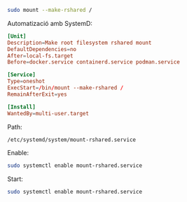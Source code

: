 ```bash
sudo mount --make-rshared /
```

Automatizació amb SystemD:

```toml
[Unit]
Description=Make root filesystem rshared mount
DefaultDependencies=no
After=local-fs.target
Before=docker.service containerd.service podman.service

[Service]
Type=oneshot
ExecStart=/bin/mount --make-rshared /
RemainAfterExit=yes

[Install]
WantedBy=multi-user.target
```

Path:
```bash
/etc/systemd/system/mount-rshared.service
```

Enable:
```bash
sudo systemctl enable mount-rshared.service
```

Start:
```bash
sudo systemctl enable mount-rshared.service
```
